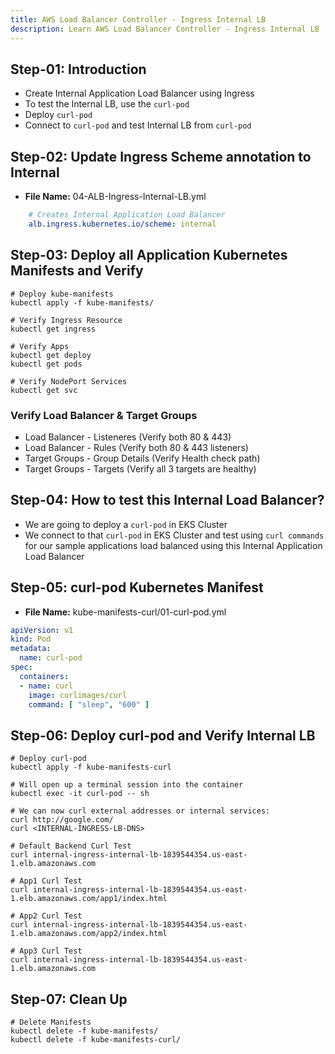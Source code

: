 ```yaml
---
title: AWS Load Balancer Controller - Ingress Internal LB
description: Learn AWS Load Balancer Controller - Ingress Internal LB
---
```


## Step-01: Introduction
- Create Internal Application Load Balancer using Ingress
- To test the Internal LB, use the `curl-pod`
- Deploy `curl-pod`
- Connect to `curl-pod` and test Internal LB from `curl-pod`

## Step-02: Update Ingress Scheme annotation to Internal
- **File Name:** 04-ALB-Ingress-Internal-LB.yml
```yaml
    # Creates Internal Application Load Balancer
    alb.ingress.kubernetes.io/scheme: internal 
```

## Step-03: Deploy all Application Kubernetes Manifests and Verify
```t
# Deploy kube-manifests
kubectl apply -f kube-manifests/

# Verify Ingress Resource
kubectl get ingress

# Verify Apps
kubectl get deploy
kubectl get pods

# Verify NodePort Services
kubectl get svc
```
### Verify Load Balancer & Target Groups
- Load Balancer -  Listeneres (Verify both 80 & 443) 
- Load Balancer - Rules (Verify both 80 & 443 listeners) 
- Target Groups - Group Details (Verify Health check path)
- Target Groups - Targets (Verify all 3 targets are healthy)

## Step-04: How to test this Internal Load Balancer? 
- We are going to deploy a `curl-pod` in EKS Cluster
- We connect to that `curl-pod` in EKS Cluster and test using `curl commands` for our sample applications load balanced using this Internal Application Load Balancer


## Step-05: curl-pod Kubernetes Manifest
- **File Name:** kube-manifests-curl/01-curl-pod.yml
```yaml
apiVersion: v1
kind: Pod
metadata:
  name: curl-pod
spec:
  containers:
  - name: curl
    image: curlimages/curl 
    command: [ "sleep", "600" ]
```

## Step-06: Deploy curl-pod and Verify Internal LB
```t
# Deploy curl-pod
kubectl apply -f kube-manifests-curl

# Will open up a terminal session into the container
kubectl exec -it curl-pod -- sh

# We can now curl external addresses or internal services:
curl http://google.com/
curl <INTERNAL-INGRESS-LB-DNS>

# Default Backend Curl Test
curl internal-ingress-internal-lb-1839544354.us-east-1.elb.amazonaws.com

# App1 Curl Test
curl internal-ingress-internal-lb-1839544354.us-east-1.elb.amazonaws.com/app1/index.html

# App2 Curl Test
curl internal-ingress-internal-lb-1839544354.us-east-1.elb.amazonaws.com/app2/index.html

# App3 Curl Test
curl internal-ingress-internal-lb-1839544354.us-east-1.elb.amazonaws.com
```


## Step-07: Clean Up
```t
# Delete Manifests
kubectl delete -f kube-manifests/
kubectl delete -f kube-manifests-curl/
```

